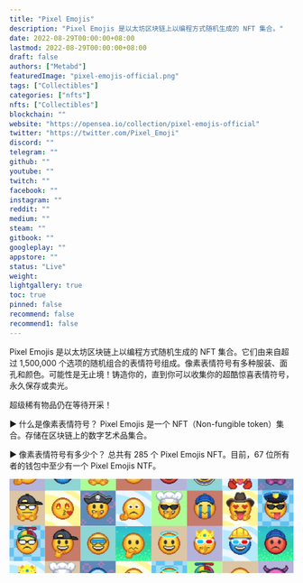 ```yaml
---
title: "Pixel Emojis"
description: "Pixel Emojis 是以太坊区块链上以编程方式随机生成的 NFT 集合。"
date: 2022-08-29T00:00:00+08:00
lastmod: 2022-08-29T00:00:00+08:00
draft: false
authors: ["Metabd"]
featuredImage: "pixel-emojis-official.png"
tags: ["Collectibles"]
categories: ["nfts"]
nfts: ["Collectibles"]
blockchain: ""
website: "https://opensea.io/collection/pixel-emojis-official"
twitter: "https://twitter.com/Pixel_Emoji"
discord: ""
telegram: ""
github: ""
youtube: ""
twitch: ""
facebook: ""
instagram: ""
reddit: ""
medium: ""
steam: ""
gitbook: ""
googleplay: ""
appstore: ""
status: "Live"
weight: 
lightgallery: true
toc: true
pinned: false
recommend: false
recommend1: false
---
```

Pixel Emojis 是以太坊区块链上以编程方式随机生成的 NFT 集合。它们由来自超过 1,500,000 个选项的随机组合的表情符号组成。像素表情符号有多种服装、面孔和颜色。可能性是无止境！铸造你的，直到你可以收集你的超酷惊喜表情符号，永久保存或卖光。

超级稀有物品仍在等待开采！

▶ 什么是像素表情符号？
Pixel Emojis 是一个 NFT（Non-fungible token）集合。存储在区块链上的数字艺术品集合。

▶ 像素表情符号有多少个？
总共有 285 个 Pixel Emojis NFT。目前，67 位所有者的钱包中至少有一个 Pixel Emojis NTF。

![nft](5142.jpg)